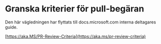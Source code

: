 # <a name="quality-criteria-for-pull-request-review"></a>Granska kriterier för pull-begäran

Den här vägledningen har flyttats till docs.microsoft.com interna deltagares guide.

[https://aka.MS/PR-Review-Criteria](https://aka.ms/pr-review-criteria)